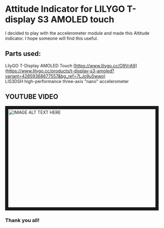 # Attitude Indicator for LILYGO T-display S3 AMOLED touch
I decided to play with the accelerometer module and made this Altitude indicator. I hope someone will find this useful.

## Parts used:
LilyGO T-Display AMOLED Touch [https://www.lilygo.cc/O9VrA9](https://www.lilygo.cc/products/t-display-s3-amoled?variant=42859368677557&bg_ref=7LJo9u5wwo)   
LIS3DSH high-performance three-axis "nano" accelerometer

## YOUTUBE VIDEO
<a href="http://www.youtube.com/watch?feature=player_embedded&v=T6NyH34qUzA
" target="_blank"><img src="http://img.youtube.com/vi/T6NyH34qUzA/0.jpg" 
alt="IMAGE ALT TEXT HERE" width="480" height="320" border="10" /></a>

### Thank you all!
